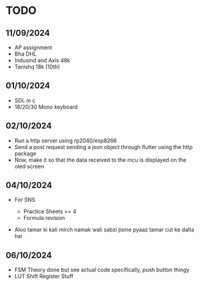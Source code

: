 # TODO

## 11/09/2024
- AP assignment
- Bha DHL
- Indusind and Axis 48k
- Tanishq 18k (10th)

## 01/10/2024
- SDL in c
- 18/20/30 Mono keyboard

## 02/10/2024
- Run a http server using rp2040/esp8266
- Send a post request sending a json object through flutter using the http package
- Now, make it so that the data received to the mcu is displayed on the oled screen

## 04/10/2024
- For SNS
    - Practice Sheets >= 4
    - Formula revision

- Aloo tamar ki kali mirch namak wali sabzi jisme pyaaz tamar cut ke dalta hai

## 06/10/2024
- FSM Theory done but see actual code specifically, push button thingy
- LUT Shift Register Stuff
